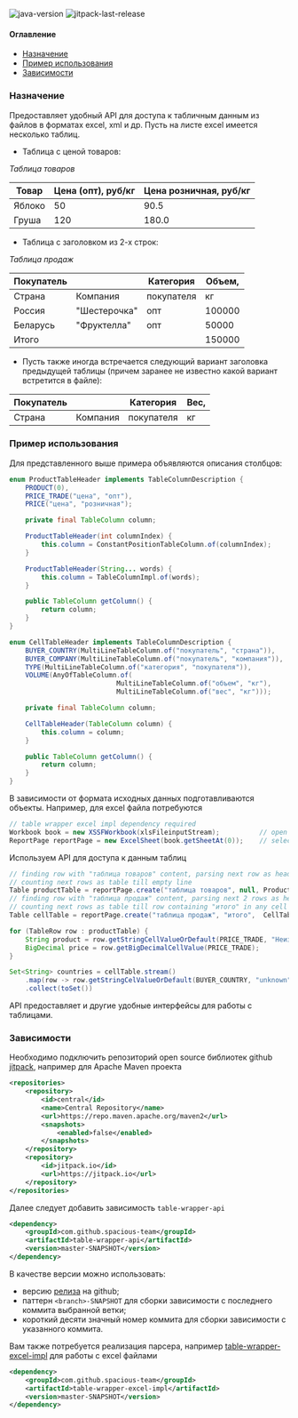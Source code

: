 ![java-version](https://img.shields.io/badge/Java-11-brightgreen?style=flat-square)
![jitpack-last-release](https://jitpack.io/v/spacious-team/table-wrapper-api.svg?style=flat-square)

#### Оглавление
- [Назначение](#назначение)
- [Пример использования](#пример-использования)
- [Зависимости](#зависимости)

### Назначение
Предоставляет удобный API для доступа к табличным данным из файлов в форматах excel, xml и др.
Пусть на листе excel имеется несколько таблиц.

- Таблица с ценой товаров:

*Таблица товаров*

| Товар  | Цена (опт), руб/кг | Цена розничная, руб/кг |
|--------|--------------------|------------------------|
| Яблоко | 50                 | 90.5                   |
|  Груша | 120                | 180.0                  |

- Таблица с заголовком из 2-х строк:

*Таблица продаж*

| Покупатель |              | Категория  | Объем, |
|------------|--------------|------------|--------|
| Страна     | Компания     | покупателя | кг     |
| Россия     | "Шестерочка" | опт        | 100000 |
| Беларусь   | "Фруктелла"  | опт        | 50000  |
| Итого      |              |            | 150000 |

- Пусть также иногда встречается следующий вариант заголовка предыдущей таблицы (причем заранее не известно какой вариант
встретится в файле):

| Покупатель |          | Категория  | Вес, |
|------------|----------|------------|------|
| Страна     | Компания | покупателя | кг   |

### Пример использования
Для представленного выше примера объявляются описания столбцов:
```java
enum ProductTableHeader implements TableColumnDescription {
    PRODUCT(0),
    PRICE_TRADE("цена", "опт"),
    PRICE("цена", "розничная");

    private final TableColumn column;

    ProductTableHeader(int columnIndex) {
        this.column = ConstantPositionTableColumn.of(columnIndex);
    }

    ProductTableHeader(String... words) {
        this.column = TableColumnImpl.of(words);
    }

    public TableColumn getColumn() {
        return column;
    }   
}

enum CellTableHeader implements TableColumnDescription {
    BUYER_COUNTRY(MultiLineTableColumn.of("покупатель", "страна")),
    BUYER_COMPANY(MultiLineTableColumn.of("покупатель", "компания")),
    TYPE(MultiLineTableColumn.of("категория", "покупателя")),
    VOLUME(AnyOfTableColumn.of(
                           MultiLineTableColumn.of("объем", "кг"),
                           MultiLineTableColumn.of("вес", "кг")));

    private final TableColumn column;

    CellTableHeader(TableColumn column) {
        this.column = column;
    }

    public TableColumn getColumn() {
        return column;
    }  
}
```
В зависимости от формата исходных данных подготавливаются объекты. Например, для excel файла потребуются
```java
// table wrapper excel impl dependency required 
Workbook book = new XSSFWorkbook(xlsFileinputStream);          // open Excel file
ReportPage reportPage = new ExcelSheet(book.getSheetAt(0));    // select first Excel sheet
```
Используем API для доступа к данным таблиц
```java
// finding row with "таблица товаров" content, parsing next row as header and
// counting next rows as table till empty line
Table productTable = reportPage.create("таблица товаров", null, ProductTableHeader.class);
// finding row with "таблица продаж" content, parsing next 2 rows as header and
// counting next rows as table till row containing "итого" in any cell
Table cellTable = reportPage.create("таблица продаж", "итого",  CellTableHeader.class, 2);

for (TableRow row : productTable) {
    String product = row.getStringCellValueOrDefault(PRICE_TRADE, "Неизвестный товар");
    BigDecimal price = row.getBigDecimalCellValue(PRICE_TRADE);
}

Set<String> countries = cellTable.stream()
    .map(row -> row.getStringCelValueOrDefault(BUYER_COUNTRY, "unknown"))
    .collect(toSet())
```
API предоставляет и другие удобные интерфейсы для работы с таблицами.

### Зависимости
Необходимо подключить репозиторий open source библиотек github [jitpack](https://jitpack.io/#spacious-team/table-wrapper-api),
например для Apache Maven проекта
```xml
<repositories>
    <repository>
        <id>central</id>
        <name>Central Repository</name>
        <url>https://repo.maven.apache.org/maven2</url>
        <snapshots>
            <enabled>false</enabled>
        </snapshots>
    </repository>
    <repository>
        <id>jitpack.io</id>
        <url>https://jitpack.io</url>
    </repository>
</repositories>
```
Далее следует добавить зависимость `table-wrapper-api`
```xml
<dependency>
    <groupId>com.github.spacious-team</groupId>
    <artifactId>table-wrapper-api</artifactId>
    <version>master-SNAPSHOT</version>
</dependency>
```
В качестве версии можно использовать:
- версию [релиза](https://github.com/spacious-team/table-wrapper-api/releases) на github;
- паттерн `<branch>-SNAPSHOT` для сборки зависимости с последнего коммита выбранной ветки;
- короткий десяти значный номер коммита для сборки зависимости с указанного коммита.
 
Вам также потребуется реализация парсера, например
[table-wrapper-excel-impl](https://github.com/spacious-team/table-wrapper-excel-impl) для работы с excel файлами
```xml
<dependency>
    <groupId>com.github.spacious-team</groupId>
    <artifactId>table-wrapper-excel-impl</artifactId>
    <version>master-SNAPSHOT</version>
</dependency>
```